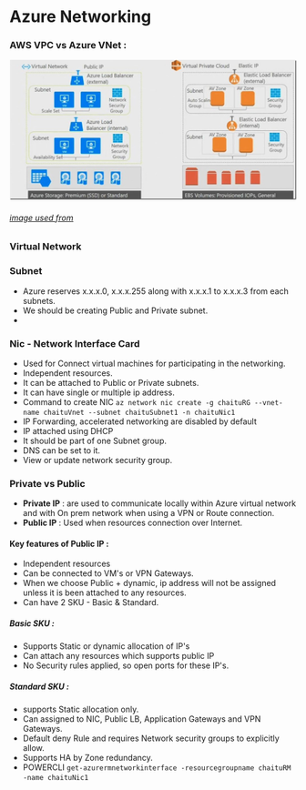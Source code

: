 # Azure Networking

### AWS VPC vs Azure VNet :
![Vnet vs VPC](https://github.com/vurachaitanya/Azure/blob/main/images/AWS%20VPC%20vs%20Azure%20Virtual%20Net(VNet).jpeg)
###### [image used from](https://medium.com/awesome-azure/azure-vs-aws-difference-between-azure-virtual-network-vnet-and-aws-virtual-private-cloud-vpc-2e8debc3290e)

### Virtual Network

### Subnet
- Azure reserves x.x.x.0, x.x.x.255 along with x.x.x.1 to x.x.x.3 from each subnets.
- We should be creating Public and Private subnet.
- 


### Nic - Network Interface Card
- Used for Connect virtual machines for participating in the networking. 
- Independent resources.
- It can be attached to Public or Private subnets.
- It can have single or multiple ip address.
- Command to create NIC `az network nic create -g chaituRG --vnet-name chaituVnet --subnet chaituSubnet1 -n chaituNic1`
- IP Forwarding, accelerated networking are disabled by default
- IP attached using DHCP
- It should be part of one Subnet group.
- DNS can be set to it.
- View or update network security group.

### Private vs Public
- **Private IP** : are used to communicate locally within Azure virtual network and with On prem network when using a VPN or Route connection.
- **Public IP** : Used when resources connection over Internet.
#### Key features of Public IP :
- Independent resources 
- Can be connected to VM's or VPN Gateways.
- When we choose Public + dynamic, ip address will not be assigned unless it is been attached to any resources. 
- Can have 2 SKU - Basic & Standard.
##### Basic SKU : 
- Supports Static or dynamic allocation  of IP's
- Can attach any resources which supports public IP
- No Security rules applied, so open ports for these IP's.

##### Standard SKU :
- supports Static allocation only.
- Can assigned to NIC, Public LB, Application Gateways and VPN Gateways.
- Default deny Rule and requires Network security groups to explicitly allow.
- Supports HA by Zone redundancy.
- POWERCLI `get-azurermnetworkinterface -resourcegroupname chaituRM -name chaituNic1`
  

